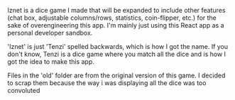 Iznet is a dice game I made that will be expanded to include other features (chat box, adjustable columns/rows, statistics, coin-flipper, etc.) for the sake of overengineering this app. I'm mainly just using this React app as a personal developer sandbox.

'Iznet' is just 'Tenzi' spelled backwards, which is how I got the name. If you don't know, Tenzi is a dice game where you match all the dice and is how I got the idea to make this app.

Files in the 'old' folder are from the original version of this game. I decided to scrap them because the way i was displaying all the dice was too convoluted

